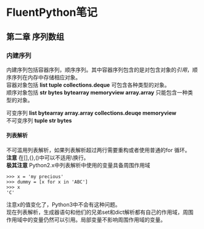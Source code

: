 # FluentPython笔记  

## 第二章 序列数组  

### 内建序列  

内建序列包括容器序列，顺序序列。其中容器序列包含的是对包含对象的*引用*，顺序序列在内存中存储相应对象。  
容器对象包括 **list tuple collections.deque** 可包含各种类型的对象。  
顺序对象包括 **str bytes bytearray memoryview array.array** 只能包含一种类型的对象。  
  
可变序列 **list bytearray array.array collections.deuqe memoryview**   
不可变序列 **tuple str bytes**  

#### 列表解析  

不可滥用列表解析，如果列表解析超过两行需要重构或者使用普通的for 循环。  
**注意** 在[],{},()中可以不适用\换行。  
**极其注意** Python2.x中列表解析中使用的变量具备周围作用域    
``` 
>>> x = 'my precious'
>>> dummy = [x for x in 'ABC']
>>> x
'C'
```
注意x的值变化了，Python3中不会有这种问题。  
现在列表解析，生成器语句和他们的兄弟set和dict解析都有自己的作用域，周围作用域中的变量仍然可以引用。局部变量不影响周围作用域的变量。  
